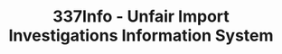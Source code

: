---
layout: default
bigquery: https://console.cloud.google.com/bigquery?p=patents-public-data&d=usitc_investigations&page=dataset&project=sheets-management-319211
citation: US International Trade Commission 337Info Unfair Import Investigations Information
  System
contributors: US International Trade Comission
cost: None
description: US International Trade Commission 337Info Unfair Import Investigations
  Information System contains data on investigations done under Section 337. Section
  337 declares the infringement of certain statutory intellectual property rights
  and other forms of unfair competition in import trade to be unlawful practices.
  Most Section 337 investigations involve allegations of patent or registered trademark
  infringement.
documentation: FAQ and tutorial available on the site
last_edit: 04/06/2022, 03:57:26
location: https://pubapps2.usitc.gov/337external/
maintained_by: US International Trade Comission
schema_fields:
- finalIdOnViolationDue
- teoReliefGranted
- htsNumbers
- dateCreated
- finalDetViolation
- internalRemand
- patentNumbers
- markmanHearing
- copyrightNumbers
- invUnfairAct
- ouiiParticipation
- endDateMarkmanHearing
- trademarkNumbers
- startDateMarkmanHearing
- patentNumber
- dateOfPublicationFrNotice
- title
- finalIdOnViolationIssue
- teoProceedingInvolved
- issueDateOtherNonFinal
- gcAttorney
- publication_number
- finalDetNoViolation
- actualStartDateEvidHear
- respondent
- docketNo
- id
- reportingRequirements
- currentActiveALJ
- cafcAppeals
- scheduledStartDateEvidHear
- investigationNo
- complainant
- aljAssigned
- scheduledEndDateEvidHear
- teoIdIssueDate
- actualEndDateEvidHear
- ouiiAttorney
- targetDate
- investigationTermDate
- teoIdDueDate
- lastUpdated
- investigationType
- currentStatus
- dateComplaintFiled
shortname: unfair_import_investigations
tags:
- import
- legal
- trade
timeframe: 2008-2021 (prior to 2008 downloadable as a JSON file)
title: 337Info - Unfair Import Investigations Information System
uuid: 2721f5ec-e599-4890-9265-9706719fc71e
---